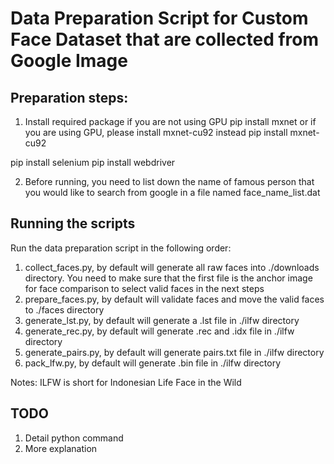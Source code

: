 # Data Preparation Script for Custom Face Dataset that are collected from Google Image
## Preparation steps:

1. Install required package
if you are not using GPU
pip install mxnet 
or if you are using GPU, please install mxnet-cu92 instead
pip install mxnet-cu92 

pip install selenium
pip install webdriver

2. Before running, you need to list down  the name of famous person that you would like to search from google in a file named face_name_list.dat
## Running the scripts
Run the data preparation script in the following order:

1. collect_faces.py, by default will generate all raw faces into ./downloads directory. You need to make sure that the first file is the anchor image for face comparison to select valid faces in the next steps
2. prepare_faces.py, by default will validate faces and move the valid faces to ./faces directory
3. generate_lst.py, by default will generate a .lst file in ./ilfw directory
4. generate_rec.py, by default will generate .rec and .idx file in ./ilfw directory
5. generate_pairs.py, by default will generate pairs.txt file in ./ilfw directory
6. pack_lfw.py, by default will generate .bin file in ./ilfw directory

Notes: ILFW is short for Indonesian Life Face in the Wild

## TODO
1. Detail python command
2. More explanation

